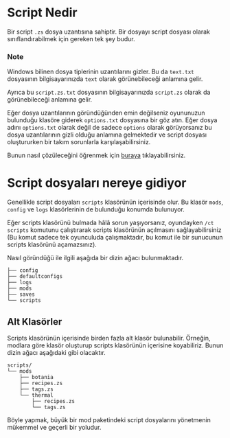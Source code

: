 # Script Nedir

Bir script `.zs` dosya uzantısına sahiptir. Bir dosyayı script dosyası olarak sınıflandırabilmek için gereken tek şey budur.

### Note

Windows bilinen dosya tiplerinin uzantılarını gizler. Bu da `text.txt` dosyasının bilgisayarınızda `text` olarak görünebileceği anlamına gelir.

Ayrıca bu `script.zs.txt` dosyasının bilgisayarınızda `script.zs` olarak da görünebileceği anlamına gelir.

Eğer dosya uzantılarının göründüğünden emin değilseniz oyununuzun bulunduğu klasöre giderek `options.txt` dosyasına bir göz atın. Eğer dosya adını `options.txt` olarak değil de sadece `options` olarak görüyorsanız bu dosya uzantılarının gizli olduğu anlamına gelmektedir ve script dosyası oluştururken bir takım sorunlarla karşılaşabilirsiniz.

Bunun nasıl çözüleceğini öğrenmek için [ buraya](https://helpx.adobe.com/tr/x-productkb/global/show-hidden-files-folders-extensions.html) tıklayabilirsiniz.

# Script dosyaları nereye gidiyor

Genellikle script dosyaları `scripts` klasörünün içerisinde olur. Bu klasör `mods`, `config` ve `logs` klasörlerinin de bulunduğu konumda bulunuyor.

Eğer scripts klasörünü bulmada hâlâ sorun yaşıyorsanız, oyundayken `/ct scripts` komutunu çalıştırarak scripts klasörünün açılmasını sağlayabilirsiniz (Bu komut sadece tek oyunculuda çalışmaktadır, bu komut ile bir sunucunun scripts klasörünü açamazsınız).

Nasıl göründüğü ile ilgili aşağıda bir dizin ağacı bulunmaktadır.

```plaintext
├── config
├── defaultconfigs
├── logs
├── mods
├── saves
└── scripts
```

## Alt Klasörler

Scripts klasörünün içerisinde birden fazla alt klasör bulunabilir. Örneğin, modlara göre klasör oluşturup scripts klasörünün içerisine koyabiliriz. Bunun dizin ağacı aşağıdaki gibi olacaktır.

```plaintext
scripts/
└── mods
    ├── botania
    ├── recipes.zs
    ├── tags.zs
    └── thermal
        ├── recipes.zs
        └── tags.zs
```

Böyle yapmak, büyük bir mod paketindeki script dosyalarını yönetmenin mükemmel ve geçerli bir yoludur.

